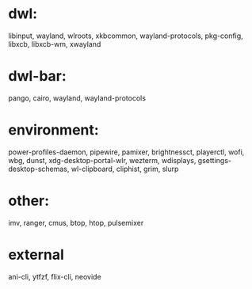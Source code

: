 # dwl:
libinput, wayland, wlroots, xkbcommon, wayland-protocols, pkg-config, libxcb, libxcb-wm, xwayland

# dwl-bar:
pango, cairo, wayland, wayland-protocols

# environment:
power-profiles-daemon, pipewire, pamixer, brightnessct, playerctl, wofi, wbg, dunst, xdg-desktop-portal-wlr, wezterm, wdisplays, gsettings-desktop-schemas, wl-clipboard, cliphist, grim, slurp

# other:
imv, ranger, cmus, btop, htop, pulsemixer

# external
ani-cli, ytfzf, flix-cli, neovide
